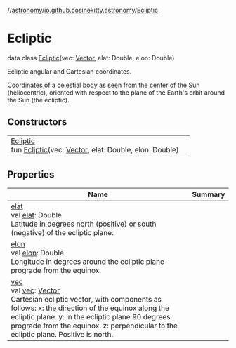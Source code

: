 //[astronomy](../../../index.md)/[io.github.cosinekitty.astronomy](../index.md)/[Ecliptic](index.md)

# Ecliptic

data class [Ecliptic](index.md)(vec: [Vector](../-vector/index.md), elat: Double, elon: Double)

Ecliptic angular and Cartesian coordinates.

Coordinates of a celestial body as seen from the center of the Sun (heliocentric), oriented with respect to the plane of the Earth's orbit around the Sun (the ecliptic).

## Constructors

| | |
|---|---|
| [Ecliptic](-ecliptic.md)<br>fun [Ecliptic](-ecliptic.md)(vec: [Vector](../-vector/index.md), elat: Double, elon: Double) |

## Properties

| Name | Summary |
|---|---|
| [elat](elat.md)<br>val [elat](elat.md): Double<br>Latitude in degrees north (positive) or south (negative) of the ecliptic plane. |
| [elon](elon.md)<br>val [elon](elon.md): Double<br>Longitude in degrees around the ecliptic plane prograde from the equinox. |
| [vec](vec.md)<br>val [vec](vec.md): [Vector](../-vector/index.md)<br>Cartesian ecliptic vector, with components as follows: x: the direction of the equinox along the ecliptic plane. y: in the ecliptic plane 90 degrees prograde from the equinox. z: perpendicular to the ecliptic plane. Positive is north. |
